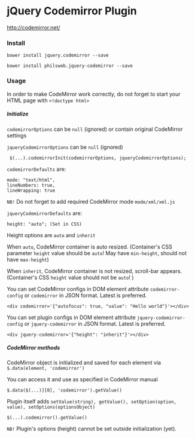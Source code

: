# jQuery Codemirror Plugin

http://codemirror.net/

### Install

`bower install jquery.codemirror --save`

`bower install philsweb.jquery-codemirror --save`

### Usage

In order to make CodeMirror work correctly, do not forget to start your HTML page with `<!doctype html>`

##### Initialize

`codemirrorOptions` can be `null` (ignored) or contain original CodeMirror settings

`jqueryCodemirrorOptions` can be `null` (ignored)

```
 $(...).codemirrorInit(codemirrorOptions, jqueryCodemirrorOptions);
```

`codemirrorDefaults` are:

```
mode: "text/html",
lineNumbers: true,
lineWrapping: true
```

`NB!` Do not forget to add required CodeMirror mode `mode/xml/xml.js`

`jqueryCodemirrorDefaults` are:

```
height: "auto"; (Set in CSS)
```

Height options are `auto` and `inherit`

When `auto`, CodeMirror container is auto resized. (Container's CSS parameter `height` value should be `auto`! May have `min-height`, should not have `max-height`)

When `inherit`, CodeMirror container is not resized, scroll-bar appears. (Container's CSS `height` value should not be `auto`! )


You can set CodeMirror configs in DOM element attribute `codemirror-config` or `codemirror` in JSON format. Latest is preferred.

``` 
<div codemirror='{"autofocus": true, "value": "Hello world"}'></div>
```

You can set plugin configs in DOM element attribute `jquery-codemirror-config` or `jquery-codemirror` in JSON format. Latest is preferred.

``` 
<div jquery-codemirror='{"height": "inherit"}'></div>
```

##### CodeMirror methods

CodeMirror object is initialized and saved for each element via `$.data(element, 'codemirror')`

You can access it and use as specified in CodeMirror manual

```
$.data($(...)][0], 'codemirror').getValue()
```

Plugin itself adds `setValue(string), getValue(), setOption(option, value), setOptions(optionsObject)`

``` 
$(...).codemirror().getValue()
```

`NB!` Plugin's options (height) cannot be set outside initialization (yet). 
